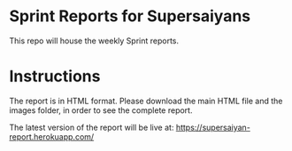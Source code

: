 # Sprint Reports for Supersaiyans
This repo will house the weekly Sprint reports.  

# Instructions
The report is in HTML format. Please download the main HTML file and the images folder, in order to see the complete report. 

The latest version of the report will be live at: https://supersaiyan-report.herokuapp.com/ 

